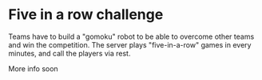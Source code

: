 Five in a row challenge
===================

Teams have to build a "gomoku" robot to be able to overcome other teams and win the competition.
The server plays "five-in-a-row" games in every minutes, and call the players via rest.

More info soon
